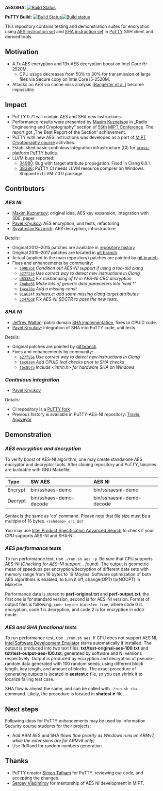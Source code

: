 **AES/SHA:** [![Build Status](https://travis-ci.com/pavelkryukov/putty-aes-ni.svg?branch=master)](https://travis-ci.com/pavelkryukov/putty-aes-ni)

**PuTTY Build:** [![Build Status](https://travis-ci.com/pavelkryukov/putty.svg?branch=master)](https://travis-ci.com/pavelkryukov/putty)[![Build status](https://ci.appveyor.com/api/projects/status/76p649633castrmr?svg=true)](https://ci.appveyor.com/project/pavelkryukov/putty)

This repository contains testing and demonstration suites for encryption using [AES instruction set](https://www.intel.com/content/dam/doc/white-paper/advanced-encryption-standard-new-instructions-set-paper.pdf) and [SHA instruction set](https://software.intel.com/en-us/articles/intel-sha-extensions) in [PuTTY](http://www.putty.org/) SSH client and derived tools.

## Motivation

* 4.7x AES encryption and 13x AES decryption boost on Intel Core i5-2520M.
  * CPU usage decreases from 50% to 30% for transmission of large files via Secure copy on Intel Core i5-2520M.
* Attacks on AES via cache miss analysis [[Bangerter et al.](http://eprint.iacr.org/2010/594)] become impossible.

## Impact

* PuTTY 0.71 will contain AES and SHA new instructions.
* Performance results were presented by [Maxim Kuznetsov](https://github.com/mkuznets) in „Radio Engineering and Cryptography“ section of [55th MIPT Conference](http://conf55.mipt.ru/info/main/). The report got „The Best Report of the Section“ achievement.
* PuTTY with new AES instructions was developed as a part of [MIPT Cryptography course](https://github.com/vlsergey/infosec) activities.
* Established basic continious integration infrastructure (CI) for [cross-platform PuTTY builds](https://github.com/pavelkryukov/putty).
* LLVM bugs reported:
  * [34980](https://bugs.llvm.org/show_bug.cgi?id=34980): Bug with target attribute propagation. Fixed in Clang 6.0.1.
  * [38386](https://bugs.llvm.org/show_bug.cgi?id=38386): PuTTY CI needs LLVM resource compiler on Windows. Shipped in LLVM 7.0.0 package.

## Contributors

### _AES NI_
 * [Maxim Kuznetsov](https://github.com/mkuznets): original idea, AES key expansion, integration with SDE, paper
 * [Pavel Kryukov](https://github.com/pavelkryukov): AES encryption, unit tests, refactoring
 * [Svyatoslav Kuzmich](https://github.com/skuzmich): AES decryption, infrastructure
 
Details:
 * Original 2012–2015 patches are available in [repository history](https://github.com/pavelkryukov/putty-aes-ni/commits/svn-head)
 * Original 2015–2017 patches are located in [git branch](https://github.com/pavelkryukov/putty/commits/aespatches)
 * Actual (applied to the main repository) patches are pointed by [git branch](https://github.com/pavelkryukov/putty/commits/aespatches-fixed)
 * Fixes and enhancements by community:
   * [`599bab8`](https://git.tartarus.org/?p=simon/putty.git;a=commit;h=599bab84a1019ccd6228dcc5a8bf8b9a33a96452) _Condition out AES-NI support if using a too-old clang_
   * [`a27f55e`](https://git.tartarus.org/?p=simon/putty.git;a=commit;h=a27f55e819f2c39ed45425625a0fa63e06089d76) _Use correct way to detect new instructions in Clang_
   * [`d6338c2`](https://git.tartarus.org/?p=simon/putty.git;a=commit;h=d6338c22c32b9f55b71ace80f993bbb8f8c1aa6d) _Fix mishandling of IV in AES-NI CBC decryption_
   * [`7babe66`](https://git.tartarus.org/?p=simon/putty.git;a=commit;h=7babe66a839fecfe5d8b3db901b06d2fb7672cfc) _Make lots of generic data parameters into 'void *'._
   * [`f4ca28a`](https://git.tartarus.org/?p=simon/putty.git;a=commit;h=f4ca28a0f49ff23c8a9835fe62e209aa2c7b5e61) _Add a missing const_
   * [`91a624f`](https://git.tartarus.org/?p=simon/putty.git;a=commit;h=91a624fb70230a885656e74c89865270b27c9de9) _sshaes.c: add some missing clang target attributes_
   * [`3347bd8`](https://git.tartarus.org/?p=simon/putty.git;a=commit;h=3347bd81b75e4e2e5c39de70d8771db37b380daa) _Fix AES-NI SDCTR to pass the new tests._

### _SHA NI_
 * [Jeffrey Walton](https://github.com/noloader): publc domain [SHA implementation](https://github.com/noloader/SHA-Intrinsics), fixes to CPUID code.
 * [Pavel Kryukov](https://github.com/pavelkryukov): integration of SHA into PuTTY code, unit tests
 
Details:
 * Original patches are pointed by [git branch](https://github.com/pavelkryukov/putty/commits/shapatches)
 * Fixes and enhancements by community:
   * [`a27f55e`](https://git.tartarus.org/?p=simon/putty.git;a=commit;h=a27f55e819f2c39ed45425625a0fa63e06089d76) _Use correct way to detect new instructions in Clang_
   * [`1ec8a84`](https://git.tartarus.org/?p=simon/putty.git;a=commit;h=1ec8a84cf69a53e3c02d54280ff48d22ae571abb) _Add CPUID leaf checks prior to SHA checks_
   * [`fbc8b7a`](https://git.tartarus.org/?p=simon/putty.git;a=commit;h=fbc8b7a8cbf49845d8fe35ffa6e66bb2638437aa) _Include <intrin.h> for hardware SHA on Windows_

### _Continious integration_
  * [Pavel Kryukov](https://github.com/pavelkryukov)
  
Details:
  * CI repository is a [PuTTY fork](https://github.com/pavelkryukov/putty)
  * Previous history is available in PuTTY-AES-NI repository: [Travis](https://github.com/pavelkryukov/putty-aes-ni/commits/master/.travis.yml), [Appveyor](https://github.com/pavelkryukov/putty-aes-ni/commits/master/appveyor.yml)
 
## Demonstration

### _AES encryption and decryption_

To verify boost of AES-NI algorithm, one may create standalone AES encryptor and decryptor tools. After cloning repository and PuTTY, binaries are buildable with GNU Makefile:

| Type | SW AES | AES NI |
|:-|:-------|:-------|
| Encrypt | bin/sshaes-demo | bin/sshaesni-demo |
| Decrypt | bin/sshaes-demo-decode | bin/sshaesni-demo-decode |

Syntax is the same as 'cp' command. Please note that file size must be a multiple of 16 bytes.
`<sshdemo> src dst`

You may use [Intel Product Specification Advanced Search](https://ark.intel.com/Search/FeatureFilter?productType=processors&AESTech=true) to check if your CPU supports AES-NI and SHA-NI.

### _AES performance tests_

To run performance test, use `./run.sh aes -p`. Be sure that CPU supports AES-NI (_Checking for AES-NI support... found_). The output is geometric mean of speedups per encryption/decryption of different data sets with memory range from 16 bytes to 16 Mbytes.
Software optimization of both AES algorithms is enabled, to turn it off, change(OPT) to(NOOPT) in Makefile.

Performance data is stored to **perf-original.txt** and **perf-output.txt**, the first one is for standard version, second is for AES-NI version. Format of output files is following: `code keylen blocklen time`, where code 0 is encryption, code 1 is decryption, and code 2 is for encryption in sdctr mode.

### _AES and SHA functional tests_

To run performance test, use `./run.sh aes`. If CPU does not support AES NI, [Intel Software Development Emulator](http://software.intel.com/en-us/articles/intel-software-development-emulator) starts automatically if installed. The output is produced into two text files: **txt/test-original-aes-100.txt** and **txt/test-output-aes-100.txt**, generated by software and NI versions respectively. Output is produced by encryption and decryption of pseudo-random data generated with 100 random seeds, using different block length, key length, and amount of blocks. The exact procedure of generating outputs is located in **aestest.c** file, so you can shrink it to localize failing test case.

SHA flow is almost the same, and can be called with `./run.sh sha` command. Likely, the procedure is located in **shatest.c** file.

## Next steps

Following ideas for PuTTY enhancements may be used by Information Security course students for their projects:
* Add ARM AES and SHA flows _(low priority as Windows runs on ARMv7, while the extensions are for ARMv8 only)_
* Use RdRand for random numbers generation

## Thanks
 * PuTTY creator [Simon Tatham](https://www.chiark.greenend.org.uk/~sgtatham/) for PuTTY, reviewing our code, and accepting the changes.
 * [Sergey Vladimirov](https://github.com/vlsergey) for mentorship of AES NI development in MIPT.
